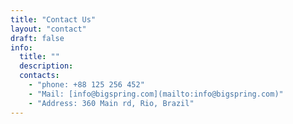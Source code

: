 ```yaml
---
title: "Contact Us"
layout: "contact"
draft: false
info: 
  title: ""
  description: 
  contacts: 
    - "phone: +88 125 256 452"
    - "Mail: [info@bigspring.com](mailto:info@bigspring.com)"
    - "Address: 360 Main rd, Rio, Brazil"
---
```

